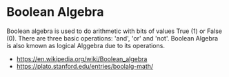 # Boolean Algebra

Boolean algebra is used to do arithmetic with bits of values True (1) or False (0).
There are three basic operations: 'and', 'or' and 'not'.
Boolean Algebra is also kmown as logical Alggebra due to its operations.

* <https://en.wikipedia.org/wiki/Boolean_algebra>
* <https://plato.stanford.edu/entries/boolalg-math/>
